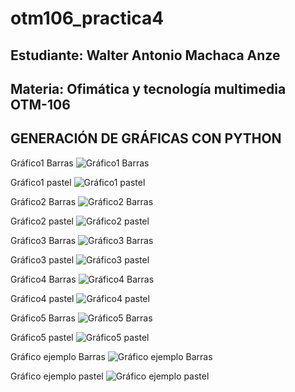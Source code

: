 # otm106_practica4

## Estudiante: Walter Antonio Machaca Anze

## Materia: Ofimática y tecnología multimedia OTM-106

## GENERACIÓN DE GRÁFICAS CON PYTHON 

Gráfico1 Barras
![Gráfico1 Barras](Output/grafica_1_barras.png)

Gráfico1 pastel 
![Gráfico1 pastel](Output/grafica_1_pastel.png)

Gráfico2 Barras
![Gráfico2 Barras](Output/grafica_2_barras.png)

Gráfico2 pastel 
![Gráfico2 pastel](Output/grafica_2_pastel.png)

Gráfico3 Barras
![Gráfico3 Barras](Output/grafica_3_barras.png)

Gráfico3 pastel 
![Gráfico3 pastel](Output/grafica_3_pastel.png)

Gráfico4 Barras
![Gráfico4 Barras](Output/grafica_4_barras.png)

Gráfico4 pastel 
![Gráfico4 pastel](Output/grafica_4_pastel.png)

Gráfico5 Barras
![Gráfico5 Barras](Output/grafica_5_barras.png)

Gráfico5 pastel 
![Gráfico5 pastel](Output/grafica_5_pastel.png)

Gráfico ejemplo Barras
![Gráfico ejemplo Barras](Output/grafica_ejemplo_barras.png)

Gráfico ejemplo pastel 
![Gráfico ejemplo pastel](Output/grafica_ejemplo_pastel.png)


